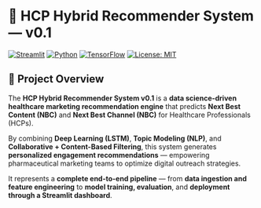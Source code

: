 # 🧠 HCP Hybrid Recommender System — v0.1

[![Streamlit](https://img.shields.io/badge/Deployed%20on-Streamlit-brightgreen?logo=streamlit)](https://your-streamlit-app-link)
[![Python](https://img.shields.io/badge/Python-3.10%2B-blue?logo=python)]()
[![TensorFlow](https://img.shields.io/badge/TensorFlow-2.x-orange?logo=tensorflow)]()
[![License: MIT](https://img.shields.io/badge/License-MIT-yellow.svg)]()

## 📘 Project Overview

The **HCP Hybrid Recommender System v0.1** is a **data science-driven healthcare marketing recommendation engine** that predicts **Next Best Content (NBC)** and **Next Best Channel (NBC)** for Healthcare Professionals (HCPs).

By combining **Deep Learning (LSTM)**, **Topic Modeling (NLP)**, and **Collaborative + Content-Based Filtering**, this system generates **personalized engagement recommendations** — empowering pharmaceutical marketing teams to optimize digital outreach strategies.

It represents a **complete end-to-end pipeline** — from **data ingestion and feature engineering** to **model training, evaluation**, and **deployment through a Streamlit dashboard**.

